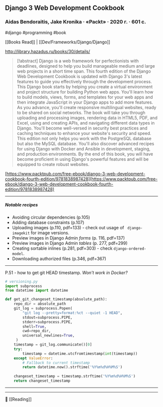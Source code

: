 ## Django 3 Web Development Cookbook

### Aidas Bendoraitis, Jake Kronika · «Packt» · 2020 г. · 601 с.

#django #programming #book 

[[Books Read]] | [[Dev/Frameworks/Django/Django]]

http://library.hazadus.ru/books/30/details/

> [!abstract]
> Django is a web framework for perfectionists with deadlines, designed to help you build manageable medium and large web projects in a short time span. This fourth edition of the Django Web Development Cookbook is updated with Django 3's latest features to guide you effectively through the development process. This Django book starts by helping you create a virtual environment and project structure for building Python web apps. You'll learn how to build models, views, forms, and templates for your web apps and then integrate JavaScript in your Django apps to add more features. As you advance, you'll create responsive multilingual websites, ready to be shared on social networks. The book will take you through uploading and processing images, rendering data in HTML5, PDF, and Excel, using and creating APIs, and navigating different data types in Django. You'll become well-versed in security best practices and caching techniques to enhance your website's security and speed. This edition not only helps you work with the PostgreSQL database but also the MySQL database. You'll also discover advanced recipes for using Django with Docker and Ansible in development, staging, and production environments. By the end of this book, you will have become proficient in using Django's powerful features and will be equipped to create robust websites.
>
[https://www.packtpub.com/free-ebook/django-3-web-development-cookbook-fourth-edition/9781838987428](https://www.packtpub.com/free-ebook/django-3-web-development-cookbook-fourth-edition/9781838987428)

----

##### Notable recipes

- Avoiding circular dependencies (p.105)
- Adding database constraints (p.107)
- Uploading images (p.110, pdf=133) - check out usage of ` django-imagekit` for image versions.
- Preview images in Django Admin _forms_ (p. 116, pdf=137)
- Preview images in Django Admin _tables_ (p. 277, pdf=299)
- Creating sortable inlines (p.281, pdf=303) - check `django-ordered-model`.
- Downloading authorized files (p.346, pdf=367)

----

P.51 - how to get git HEAD timestamp. *Won't work in Docker?*
```python
# versioning.py
import subprocess
from datetime import datetime

def get_git_changeset_timestamp(absolute_path):
	repo_dir = absolute_path
	git_log = subprocess.Popen(
		"git log --pretty=format:%ct --quiet -1 HEAD",
		stdout=subprocess.PIPE,
		stderr=subprocess.PIPE,
		shell=True,
		cwd=repo_dir,
		universal_newlines=True,
	 )
	timestamp = git_log.communicate()[0]
	try:
		timestamp = datetime.utcfromtimestamp(int(timestamp))
	except ValueError:
		# Fallback to current timestamp
		return datetime.now().strftime('%Y%m%d%H%M%S')
	
	changeset_timestamp = timestamp.strftime('%Y%m%d%H%M%S')
	return changeset_timestamp
```

----


----
📂 [[Reading]]